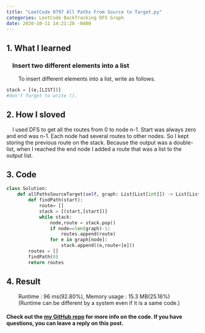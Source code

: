 ```yaml
---
title: "LeetCode 0797 All Paths From Source to Target.py"
categories: LeetCode BackTracking DFS Graph
date: 2020-10-11 14:21:28 -0400
---
```


## 1. What I learned
### &nbsp;&nbsp;&nbsp;&nbsp;Insert two different elements into a list
&nbsp;&nbsp;&nbsp;&nbsp;&nbsp;&nbsp;&nbsp;&nbsp;To insert different elements into a list, write as follows.
```python
stack = [(e,[LIST])]
#don't forget to write ().
```

## 2. How I sloved
&nbsp;&nbsp;&nbsp;&nbsp;I used DFS to get all the routes from 0 to node n-1. Start was always zero and end was n-1. Each node had several routes to other nodes. So I kept storing the previous route on the stack. Because the output was a double-list, when I reached the end node I added a route that was a list to the output list.

## 3. Code
```python
class Solution:
    def allPathsSourceTarget(self, graph: List[List[int]]) -> List[List[int]]:
        def findPath(start):
            route= []
            stack = [(start,[start])]
            while stack:
                node,route = stack.pop()
                if node==len(graph)-1:
                    routes.append(route)
                for e in graph[node]:
                    stack.append((e,route+[e]))
        routes = []
        findPath(0)
        return routes
```

## 4. Result
&nbsp;&nbsp;&nbsp;&nbsp;&nbsp;&nbsp;&nbsp;&nbsp;Runtime : 96 ms(92.80%), Memory usage : 15.3 MB(25.16%)  
&nbsp;&nbsp;&nbsp;&nbsp;&nbsp;&nbsp;&nbsp;&nbsp;(Runtime can be different by a system even if it is a same code.)

#### Check out the [my GitHub repo][hyuk-gh] for more info on the code. If you have questions, you can leave a reply on this post.

[hyuk-gh]:   https://github.com/dlgur1994/StudyAlgorithms
